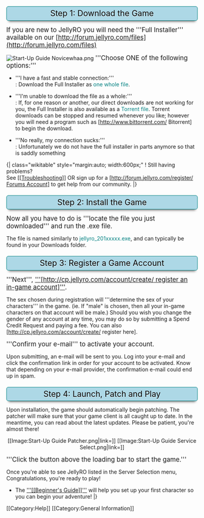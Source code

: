 <div style="background-color:LightBlue; border:1px solid Teal; border-radius:5px; box-shadow: 0 8px 6px -6px #666666; color:black; padding:.25em; font-size:1.5em; text-shadow: 0px 1px 1px white; text-align:center; margin-top:1em;">  Step 1: Download the Game </div>


<big>If you are new to JellyRO you will need the '''Full Installer''' available on our <u>
[http://forum.jellyro.com/files](http://forum.jellyro.com/files)</u></big>

![Start-Up Guide Novicewhaa.png](http://wiki.jellyro.com/images/Start-Up_Guide_Novicewhaa.png)
<big>'''Choose ONE of the following options:'''</big> 

* '''I have a fast and stable connection:'''<br />
: Download the Full Installer as <span style="color: teal;">one whole file</span>.

* '''I'm unable to download the file as a whole:'''<br />
:  If, for one reason or another, our direct downloads are not working for you, the Full Installer is also available as a <span style="color: teal;">Torrent file</span>. Torrent downloads can be stopped and resumed whenever you like; however you will need a program such as [http://www.bittorrent.com/ Bitorrent] to begin the download.

* '''No really, my connection sucks:'''<br />
: Unfortunately we do not have the full installer in parts anymore so that is saddly something 


{| class="wikitable" style="margin:auto; width:600px;"
! Still having problems?  
<span style="font-weight:normal;">See <u>[[Troubleshooting]]</u> OR sign up for a <u>[http://forum.jellyro.com/register/ Forums Account]</u> to get help from our community.</span>
|}


<div style="background-color:LightBlue; Color:Black; border:1px solid Teal; border-radius:5px; box-shadow: 0 8px 6px -6px #666666; padding:.25em; font-size:1.5em; text-shadow: 0px 1px 1px white; text-align:center; margin-top:1em;"> Step 2: Install the Game </div>


<big>Now all you have to do is '''locate the file you just downloaded''' and run the .exe file.</big>

The file is named similarly to <span style="color:teal;">jellyro_201xxxxx.exe</span>, and can typically be found in your Downloads folder.


<div style="background-color:LightBlue; border:1px solid Teal; border-radius:5px; box-shadow: 0 8px 6px -6px #666666; color:black; padding:.25em; font-size:1.5em; text-shadow: 0px 1px 1px white; text-align:center; margin-top:1em;"> Step 3: Register a Game Account </div>


<big>'''Next''', <u>'''[http://cp.jellyro.com/account/create/ register an in-game account]'''</u>.</big>

The sex chosen during registration will '''determine the sex of your characters''' in the game. (ie. If "male" is chosen, then all your in-game characters on that account will be male.) Should you wish you change the gender of any account at any time, you may do so by submitting a Spend Credit Request and paying a fee. You can also [http://cp.jellyro.com/account/create/ register here].

<big>'''Confirm your e-mail''' to activate your account.</big>

Upon submitting, an e-mail will be sent to you. Log into your e-mail and click the confirmation link in order for your account to be activated. Know that depending on your e-mail provider, the confirmation e-mail could end up in spam.


<div style="background-color:LightBlue; border:1px solid Teal; border-radius:5px; box-shadow: 0 8px 6px -6px #666666; color:black; padding:.25em; font-size:1.5em; text-shadow: 0px 1px 1px white; text-align:center; margin-top:1em;"> Step 4: Launch, Patch and Play </div>

Upon installation, the game should automatically begin patching. The patcher will make sure that your game client is all caught up to date. In the meantime, you can read about the latest updates. Please be patient, you're almost there!

<div align="center">[[Image:Start-Up Guide Patcher.png|link=]] [[Image:Start-Up Guide Service Select.png|link=]]</div>

<big>'''Click the button above the loading bar to start the game.'''</big>

Once you're able to see JellyRO listed in the Server Selection menu, Congratulations, you're ready to play! 

* The <u>'''[[Beginner's Guide]]'''</u> will help you set up your first character so you can begin your adventure!
|}

[[Category:Help]]
[[Category:General Information]]

